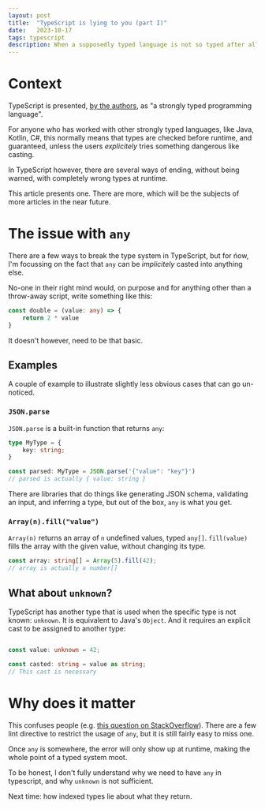 ```yaml
---
layout: post
title:  "TypeScript is lying to you (part I)"
date:   2023-10-17
tags: typescript
description: When a supposedly typed language is not so typed after all
---
```


# Context

TypeScript is presented, [ by the authors](https://www.typescriptlang.org/]), as "a strongly typed programming language".

For anyone who has worked with other strongly typed languages, like Java, Kotlin, C#, this normally means that types are checked before runtime, and guaranteed, unless the users *explicitely* tries something dangerous like casting.

In TypeScript however, there are several ways of ending, without being warned, with completely wrong types at runtime.

This article presents one. There are more, which will be the subjects of more articles in the near future.

# The **issue** with `any`

There are a few ways to break the type system in TypeScript, but for ńow, I'm focussing on the fact that `any` can be *implicitely* casted into anything else.

No-one in their right mind would, on purpose and for anything other than a throw-away script, write something like this:

```ts
const double = (value: any) => {
    return 2 * value
}
```

It doesn't however, need to be that basic.

## Examples

A couple of example to illustrate slightly less obvious cases that can go un-noticed.

### `JSON.parse`

`JSON.parse` is a built-in function that returns `any`:

```ts
type MyType = {
    key: string;
}

const parsed: MyType = JSON.parse('{"value": "key"}')
// parsed is actually { value: string }
```

There are libraries that do things like generating JSON schema, validating an input, and inferring a type, but out of the box, `any` is what you get.

### `Array(n).fill("value")`

`Array(n)` returns an array of `n` undefined values, typed `any[]`. `fill(value)` fills the array with the given value, without changing its type.

```ts
const array: string[] = Array(5).fill(42);
// array is actually a number[]
```

## What about `unknown`?

TypeScript has another type that is used when the specific type is not known: `unknown`. It is equivalent to Java's `Object`. And it requires an explicit cast to be assigned to another type:

```ts

const value: unknown = 42;

const casted: string = value as string;
// This cast is necessary
```

# Why does it matter

This confuses people (e.g. [this question on StackOverflow](https://stackoverflow.com/questions/77117464/why-does-typescript-donst-do-typecheck-on-a-2d-array)). There are a few lint directive to restrict the usage of `any`, but it is still fairly easy to miss one.

Once `any` is somewhere, the error will only show up at runtime, making the whole point of a typed system moot.

To be honest, I don't fully understand why we need to have `any` in typescript, and why `unknown` is not sufficient.

Next time: how indexed types lie about what they return.
